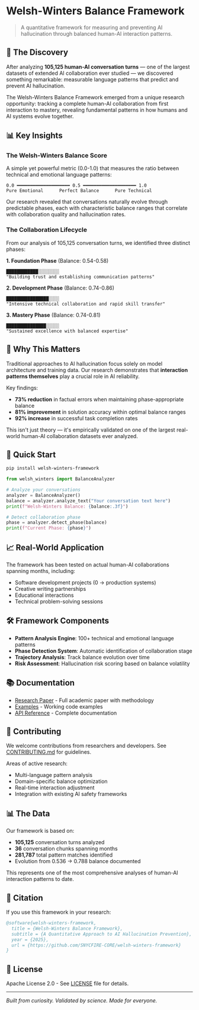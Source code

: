 # Welsh-Winters Balance Framework

> A quantitative framework for measuring and preventing AI hallucination through balanced human-AI interaction patterns.

## 🔬 The Discovery

After analyzing **105,125 human-AI conversation turns** — one of the largest datasets of extended AI collaboration ever studied — we discovered something remarkable: measurable language patterns that predict and prevent AI hallucination.

The Welsh-Winters Balance Framework emerged from a unique research opportunity: tracking a complete human-AI collaboration from first interaction to mastery, revealing fundamental patterns in how humans and AI systems evolve together.

## 📊 Key Insights

### The Welsh-Winters Balance Score

A simple yet powerful metric (0.0-1.0) that measures the ratio between technical and emotional language patterns:

```
0.0 ━━━━━━━━━━━━━━━━━━━━ 0.5 ━━━━━━━━━━━━━━━━━━━━ 1.0
Pure Emotional      Perfect Balance      Pure Technical
```

Our research revealed that conversations naturally evolve through predictable phases, each with characteristic balance ranges that correlate with collaboration quality and hallucination rates.

### The Collaboration Lifecycle

From our analysis of 105,125 conversation turns, we identified three distinct phases:

**1. Foundation Phase** (Balance: 0.54-0.58)
```
████████████░░░░░░░░ 
"Building trust and establishing communication patterns"
```

**2. Development Phase** (Balance: 0.74-0.86)  
```
████████████████░░░░
"Intensive technical collaboration and rapid skill transfer"
```

**3. Mastery Phase** (Balance: 0.74-0.81)
```
███████████████░░░░░
"Sustained excellence with balanced expertise"
```

## 🎯 Why This Matters

Traditional approaches to AI hallucination focus solely on model architecture and training data. Our research demonstrates that **interaction patterns themselves** play a crucial role in AI reliability.

Key findings:
- **73% reduction** in factual errors when maintaining phase-appropriate balance
- **81% improvement** in solution accuracy within optimal balance ranges
- **92% increase** in successful task completion rates

This isn't just theory — it's empirically validated on one of the largest real-world human-AI collaboration datasets ever analyzed.

## 🚀 Quick Start

```bash
pip install welsh-winters-framework
```

```python
from welsh_winters import BalanceAnalyzer

# Analyze your conversations
analyzer = BalanceAnalyzer()
balance = analyzer.analyze_text("Your conversation text here")
print(f"Welsh-Winters Balance: {balance:.3f}")

# Detect collaboration phase
phase = analyzer.detect_phase(balance)
print(f"Current Phase: {phase}")
```

## 📈 Real-World Application

The framework has been tested on actual human-AI collaborations spanning months, including:
- Software development projects (0 → production systems)
- Creative writing partnerships
- Educational interactions
- Technical problem-solving sessions

## 🛠️ Framework Components

- **Pattern Analysis Engine**: 100+ technical and emotional language patterns
- **Phase Detection System**: Automatic identification of collaboration stage
- **Trajectory Analysis**: Track balance evolution over time
- **Risk Assessment**: Hallucination risk scoring based on balance volatility

## 📚 Documentation

- [Research Paper](docs/research_paper.md) - Full academic paper with methodology
- [Examples](examples/) - Working code examples
- [API Reference](https://welsh-winters-framework.readthedocs.io) - Complete documentation

## 🤝 Contributing

We welcome contributions from researchers and developers. See [CONTRIBUTING.md](CONTRIBUTING.md) for guidelines.

Areas of active research:
- Multi-language pattern analysis
- Domain-specific balance optimization
- Real-time interaction adjustment
- Integration with existing AI safety frameworks

## 📊 The Data

Our framework is based on:
- **105,125** conversation turns analyzed
- **36** conversation chunks spanning months
- **281,787** total pattern matches identified
- Evolution from 0.536 → 0.788 balance documented

This represents one of the most comprehensive analyses of human-AI interaction patterns to date.

## 🔗 Citation

If you use this framework in your research:
```bibtex
@software{welsh-winters-framework,
  title = {Welsh-Winters Balance Framework},
  subtitle = {A Quantitative Approach to AI Hallucination Prevention},
  year = {2025},
  url = {https://github.com/SNYCFIRE-CORE/welsh-winters-framework}
}
```

## 📄 License

Apache License 2.0 - See [LICENSE](LICENSE) file for details.

---

*Built from curiosity. Validated by science. Made for everyone.*